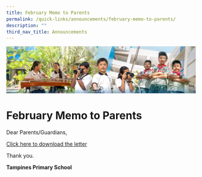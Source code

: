 ```yaml
---
title: February Memo to Parents
permalink: /quick-links/announcements/february-memo-to-parents/
description: ""
third_nav_title: Announcements
---
```

![](/images/AboutUs.jpg)

February Memo to Parents
========================

Dear Parents/Guardians,

  

[Click here to download the letter](https://tampinespri.moe.edu.sg/for-parents/letter-to-parents)&nbsp;

  

Thank you.

  

<b>Tampines Primary School</b>